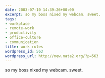```yaml
---
date: 2003-07-10 14:39:26+00:00
excerpt: so my boss nixed my webcam. sweet.
tags:
- workplace
- remote-work
- productivity
- office-culture
- communication
title: work rules
wordpress_id: 563
wordpress_url: http://new.nata2.org/?p=563
---
```


so my boss nixed my webcam. sweet.